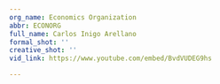 ```yaml
---
org_name: Economics Organization
abbr: ECONORG
full_name: Carlos Inigo Arellano
formal_shot: ''
creative_shot: ''
vid_link: https://www.youtube.com/embed/BvdVUDEG9hs

---
```

